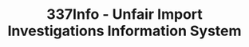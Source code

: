 ---
bigquery: https://console.cloud.google.com/bigquery?p=patents-public-data&d=usitc_investigations&page=dataset&project=sheets-management-319211
citation: US International Trade Commission 337Info Unfair Import Investigations Information
  System
contributors: US International Trade Comission
cost: None
description: US International Trade Commission 337Info Unfair Import Investigations
  Information System contains data on investigations done under Section 337. Section
  337 declares the infringement of certain statutory intellectual property rights
  and other forms of unfair competition in import trade to be unlawful practices.
  Most Section 337 investigations involve allegations of patent or registered trademark
  infringement.
documentation: FAQ and tutorial available on the site
last_edit: Mon, 04 Apr 2022 19:10:40 GMT
location: https://pubapps2.usitc.gov/337external/
maintained_by: US International Trade Comission
schema_fields: '[''actualEndDateEvidHear'', ''scheduledStartDateEvidHear'', ''id'',
  ''endDateMarkmanHearing'', ''dateCreated'', ''reportingRequirements'', ''docketNo'',
  ''invUnfairAct'', ''ouiiAttorney'', ''issueDateOtherNonFinal'', ''lastUpdated'',
  ''finalIdOnViolationIssue'', ''currentActiveALJ'', ''dateComplaintFiled'', ''teoIdDueDate'',
  ''scheduledEndDateEvidHear'', ''actualStartDateEvidHear'', ''respondent'', ''investigationTermDate'',
  ''htsNumbers'', ''dateOfPublicationFrNotice'', ''investigationNo'', ''startDateMarkmanHearing'',
  ''title'', ''trademarkNumbers'', ''complainant'', ''currentStatus'', ''markmanHearing'',
  ''teoReliefGranted'', ''gcAttorney'', ''finalDetViolation'', ''teoIdIssueDate'',
  ''patentNumber'', ''patentNumbers'', ''finalIdOnViolationDue'', ''cafcAppeals'',
  ''teoProceedingInvolved'', ''publication_number'', ''copyrightNumbers'', ''finalDetNoViolation'',
  ''targetDate'', ''internalRemand'', ''investigationType'', ''ouiiParticipation'',
  ''aljAssigned'']'
shortname: unfair_import_investigations
tags:
- import
- legal
- trade
timeframe: 2008-2021 (prior to 2008 downloadable as a JSON file)
title: 337Info - Unfair Import Investigations Information System
uuid: 2721f5ec-e599-4890-9265-9706719fc71e
---